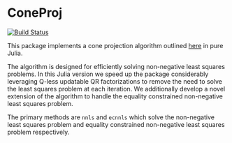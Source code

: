 # ConeProj

[![Build Status](https://github.com/njwfish/ConeProj.jl/actions/workflows/CI.yml/badge.svg?branch=main)](https://github.com/njwfish/ConeProj.jl/actions/workflows/CI.yml?query=branch%3Amain)

This package implements a cone projection algorithm outlined [here](https://www.jstatsoft.org/article/view/v061i12) in pure Julia. 

The algorithm is designed for efficiently solving non-negative least squares problems. In this Julia version we speed up the package considerably leveraging Q-less updatable QR factorizations to remove the need to solve the least squares problem at each iteration. We additionally develop a novel extension of the algorithm to handle the equality constrained non-negative least squares problem.

The primary methods are `nnls` and `ecnnls` which solve the non-negative least squares problem and equality constrained non-negative least squares problem respectively. 